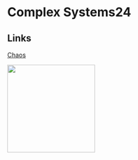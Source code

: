 # Complex Systems24

## Links


[Chaos](https://www.youtube.com/watch?v=wdrO0Nwztrg)

<img src="https://upload.wikimedia.org/wikipedia/commons/thumb/d/de/Complex_systems_organizational_map.jpg/899px-Complex_systems_organizational_map.jpg?20101201041918" width=200>
